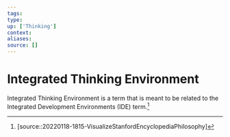 ```yaml
---
tags:
type:
up: ['Thinking']
context:
aliases:
source: []
---
```


# Integrated Thinking Environment

Integrated Thinking Environment is a term that is meant to be related to the Integrated Development Environments (IDE) term.[^1]

[^1]: [source::20220118-1815-VisualizeStanfordEncyclopediaPhilosophy]
